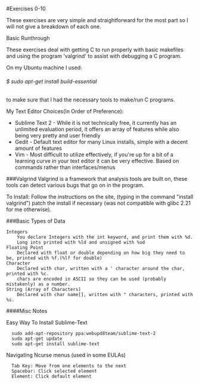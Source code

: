 #Exercises 0-10

These exercises are very simple and straightforward for the most part so I will not give a breakdown of each one.

Basic Runthrough

These exercises deal with getting C to run properly with basic makefiles and using the program 'valgrind' to assist with debugging a C program.

On my Ubuntu machine I used:
######	$ sudo apt-get install build-essential
to make sure that I had the necessary tools to make/run C programs.

My Text Editor Choices(In Order of Preference):
* Sublime Text 2 - While it is not technically free, it currently has an unlimited evaluation period, it offers an array of features while also being very pretty and user friendly
* Gedit - Default text editor for many Linux installs, simple with a decent amount of features
* Vim - Most difficult to utilize effectively, if you're up for a bit of a learning curve in your text editor it can be very effective. Based on commands rather than interfaces/menus

###Valgrind
Valgrind is a framework that analysis tools are built on, these tools can detect various bugs that go on in the program.

To Install: Follow the instructions on the site, (typing in the command "install valgrind") patch the install if necessary (was not compatible with glibc 2.21 for me otherwise).

###Basic Types of Data
```
Integers
    You declare Integers with the int keyword, and print them with %d.
    Long ints printed with %ld and unsigned with %ud
Floating Point
    Declared with float or double depending on how big they need to be, printed with %f.(%lf for double)
Character
    Declared with char, written with a ' character around the char, printed with %c.
    chars are encoded in ASCII so they can be used (probably mistakenly) as a number.
String (Array of Characters)
    Declared with char name[], written with " characters, printed with %s. 
```


####Misc Notes

Easy Way To Install Sublime-Text
  ```
    sudo add-apt-repository ppa:webupd8team/sublime-text-2
    sudo apt-get update
    sudo apt-get install sublime-text
  ```
Navigating Ncurse menus (used in some EULAs)
  ```
    Tab Key: Move from one elements to the next
    Spacebar: Click selected element
    Element: Click default element
  ```
